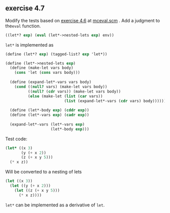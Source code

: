 ## exercise 4.7

Modify the tests based on  [exercise 4.6](exercise_4_6.md) at  [mceval.scm](./mceval.scm) . Add a judgment to the`eval` function.

``` Scheme
((let*? exp) (eval (let*->nested-lets exp) env))
```

`let*` is implemented as

``` Scheme
(define (let*? exp) (tagged-list? exp 'let*))

(define (let*->nested-lets exp)
  (define (make-let vars body)
    (cons 'let (cons vars body)))
  
  (define (expand-let*-vars vars body)
    (cond ((null? vars) (make-let vars body))
          ((null? (cdr vars)) (make-let vars body))
          (else (make-let (list (car vars))
                          (list (expand-let*-vars (cdr vars) body))))))
  
  (define (let*-body exp) (cddr exp))
  (define (let*-vars exp) (cadr exp))
  
  (expand-let*-vars (let*-vars exp)
                    (let*-body exp)))
```

Test code:

``` Scheme
(let* ((x 3)
       (y (+ x 2))
       (z (+ x y 5)))
  (* x z))
```

Will be converted to a nesting of lets

``` Scheme
(let ((x 3)) 
  (let ((y (+ x 2))) 
    (let ((z (+ x y 5))) 
      (* x z))))
```

`let*` can be implemented as a derivative of `let`.
